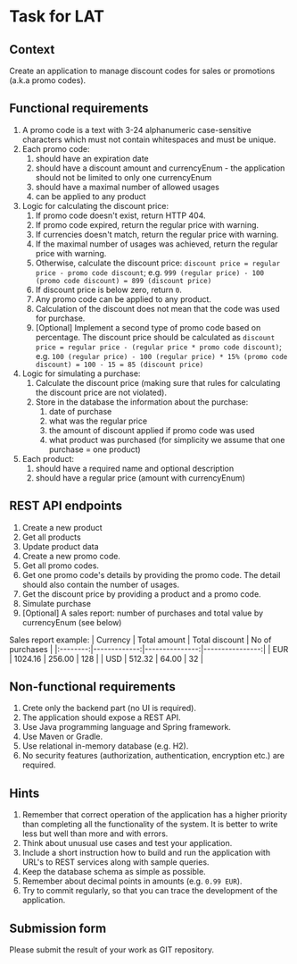 # Task for LAT

## Context

Create an application to manage discount codes for sales or promotions (a.k.a promo codes).

## Functional requirements

1. A promo code is a text with 3-24 alphanumeric case-sensitive characters which must not contain whitespaces and must be unique.
2. Each promo code:
   1. should have an expiration date
   2. should have a discount amount and currencyEnum - the application should not be limited to only one currencyEnum
   3. should have a maximal number of allowed usages
   4. can be applied to any product
3. Logic for calculating the discount price:
   1. If promo code doesn't exist, return HTTP 404.
   2. If promo code expired, return the regular price with warning.
   3. If currencies doesn't match, return the regular price with warning.
   4. If the maximal number of usages was achieved, return the regular price with warning.
   5. Otherwise, calculate the discount price: `discount price = regular price - promo code discount`; e.g. `999 (regular price) - 100 (promo code discount) = 899 (discount price)`
   6. If discount price is below zero, return `0`.
   7. Any promo code can be applied to any product.
   8. Calculation of the discount does not mean that the code was used for purchase.
   9. [Optional] Implement a second type of promo code based on percentage. The discount price should be calculated as `discount price = regular price - (regular price * promo code discount)`; e.g. `100 (regular price) - 100 (regular price) * 15% (promo code discount) = 100 - 15 = 85 (discount price)`
4. Logic for simulating a purchase:
   1. Calculate the discount price (making sure that rules for calculating the discount price are not violated).
   2. Store in the database the information about the purchase:
      1. date of purchase
      2. what was the regular price
      3. the amount of discount applied if promo code was used
      4. what product was purchased (for simplicity we assume that one purchase = one product)
5. Each product:
   1. should have a required name and optional description
   2. should have a regular price (amount with currencyEnum)

## REST API endpoints

1. Create a new product
2. Get all products
3. Update product data
4. Create a new promo code.
5. Get all promo codes.
6. Get one promo code's details by providing the promo code. The detail should also contain the number of usages.
7. Get the discount price by providing a product and a promo code.
8. Simulate purchase
9. [Optional] A sales report: number of purchases and total value by currencyEnum (see below)

Sales report example:
| Currency | Total amount | Total discount | No of purchases |
|:--------:|-------------:|---------------:|----------------:|
| EUR      |      1024.16 |         256.00 |             128 |
| USD      |       512.32 |          64.00 |              32 |

## Non-functional requirements

1. Crete only the backend part (no UI is required).
2. The application should expose a REST API.
3. Use Java programming language and Spring framework.
4. Use Maven or Gradle.
5. Use relational in-memory database (e.g. H2).
6. No security features (authorization, authentication, encryption etc.) are required.

## Hints

1. Remember that correct operation of the application has a higher priority than completing all the functionality of the system. It is better to write less but well than more and with errors.
2. Think about unusual use cases and test your application.
3. Include a short instruction how to build and run the application with URL's to REST services along with sample queries.
4. Keep the database schema as simple as possible.
5. Remember about decimal points in amounts (e.g. `0.99 EUR`).
6. Try to commit regularly, so that you can trace the development of the application.

## Submission form

Please submit the result of your work as GIT repository.
